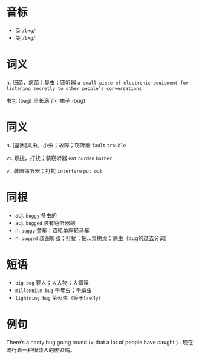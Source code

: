 # 音标

- 英 `/bʌg/`
- 美 `/bʌɡ/`

# 词义

n. 细菌，病菌；臭虫；窃听器
`a small piece of electronic equipment for listening secretly to other people’s conversations`



书包 (bag) 里长满了小虫子 (bug)

# 同义

n. [基医]臭虫，小虫；故障；窃听器
`fault` `trouble`

vt. 烦扰，打扰；装窃听器
`eat` `burden` `bother`

vi. 装置窃听器；打扰
`interfere` `put out`

# 同根

- adj. `buggy` 多虫的
- adj. `bugged` 装有窃听器的
- n. `buggy` 童车；双轮单座轻马车
- n. `bugged` 装窃听器；打扰；把…弄糊涂；除虫（bug的过去分词）

# 短语

- `big bug` 要人；大人物；大错误
- `millennium bug` 千年虫；千禧虫
- `lightning bug` 萤火虫（等于firefly）

# 例句

There’s a nasty bug going round (=  that a lot of people have caught  ) .
现在流行着一种很烦人的传染病。


